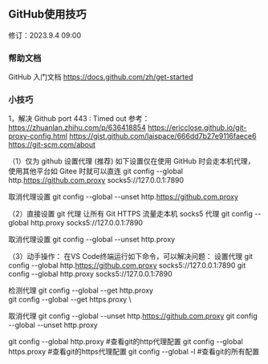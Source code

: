 ## GitHub使用技巧

修订：2023.9.4 09:00

### 帮助文档

GitHub 入门文档 
https://docs.github.com/zh/get-started

### 小技巧

1，解决 Github port 443 : Timed out
参考： 
https://zhuanlan.zhihu.com/p/636418854 
https://ericclose.github.io/git-proxy-config.html 
https://gist.github.com/laispace/666dd7b27e9116faece6 
https://git-scm.com/about

（1）仅为 github 设置代理 (推荐) 
如下设置仅在使用 GitHub 时会走本机代理，使用其他平台如 Gitee 时就可以直连 
git config --global http.https://github.com.proxy socks5://127.0.0.1:7890

取消代理设置 
git config --global --unset http.https://github.com.proxy

（2）直接设置 git 代理 
让所有 Git HTTPS 流量走本机 socks5 代理 
git config --global http.proxy socks5://127.0.0.1:7890

取消代理设置 
git config --global --unset http.proxy

（3）动手操作：
在VS Code终端运行如下命令，可以解决问题：
设置代理 
git config --global http.https://github.com.proxy socks5://127.0.0.1:7890 
git config --global http.proxy socks5://127.0.0.1:7890

检测代理 
git config --global --get http.proxy \
git config --global --get https.proxy \

取消代理 
git config --global --unset http.https://github.com.proxy 
git config --global --unset http.proxy

git config --global http.proxy #查看git的http代理配置 
git config --global https.proxy #查看git的https代理配置 
git config --global -l #查看git的所有配置
